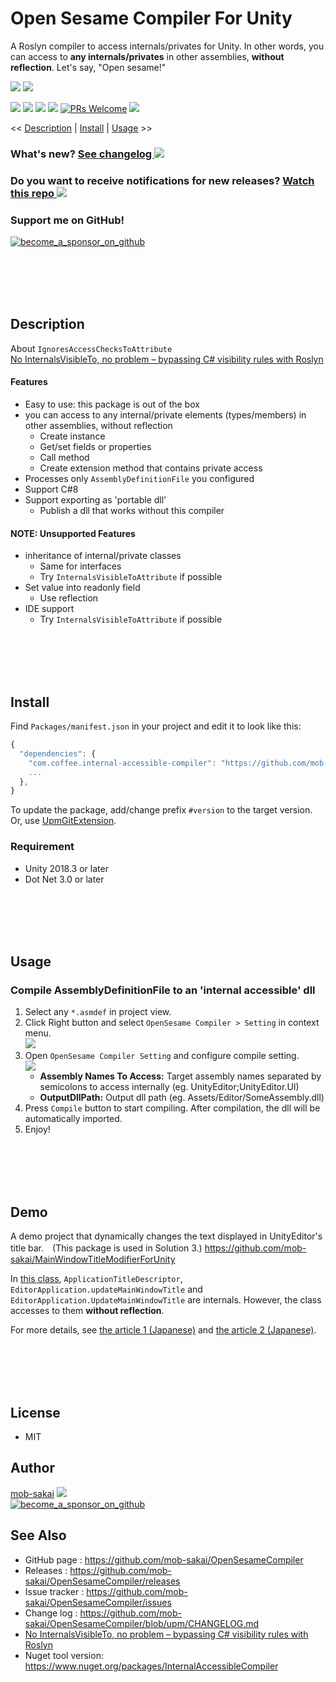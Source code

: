 Open Sesame Compiler For Unity
===

A Roslyn compiler to access internals/privates for Unity.
In other words, you can access to **any internals/privates** in other assemblies, **without reflection**.
Let's say, "Open sesame!"

![](https://user-images.githubusercontent.com/12690315/70728190-4b81c980-1d44-11ea-856c-b05332d88ca0.png)
![](https://user-images.githubusercontent.com/12690315/70616819-a804bc00-1c52-11ea-8ea3-e24f94f6467d.gif)

[![](https://img.shields.io/github/release/mob-sakai/OpenSesameCompiler.svg?label=latest%20version)](https://github.com/mob-sakai/OpenSesameCompiler/releases)
[![](https://img.shields.io/github/release-date/mob-sakai/OpenSesameCompiler.svg)](https://github.com/mob-sakai/OpenSesameCompiler/releases)
![](https://img.shields.io/badge/unity-2018.3%20or%20later-green.svg)
[![](https://img.shields.io/github/license/mob-sakai/OpenSesameCompiler.svg)](https://github.com/mob-sakai/OpenSesameCompiler/blob/upm/LICENSE.txt)
[![PRs Welcome](https://img.shields.io/badge/PRs-welcome-orange.svg)](http://makeapullrequest.com)
[![](https://img.shields.io/twitter/follow/mob_sakai.svg?label=Follow&style=social)](https://twitter.com/intent/follow?screen_name=mob_sakai)

<< [Description](#description) | [Install](#install) | [Usage](#usage) >>

### What's new? [See changelog ![](https://img.shields.io/github/release-date/mob-sakai/OpenSesameCompiler.svg?label=last%20updated)](https://github.com/mob-sakai/OpenSesameCompiler/blob/upm/CHANGELOG.md)
### Do you want to receive notifications for new releases? [Watch this repo ![](https://img.shields.io/github/watchers/mob-sakai/OpenSesameCompiler.svg?style=social&label=Watch)](https://github.com/mob-sakai/OpenSesameCompiler/subscription)
### Support me on GitHub!  
[![become_a_sponsor_on_github](https://user-images.githubusercontent.com/12690315/66942881-03686280-f085-11e9-9586-fc0b6011029f.png)](https://github.com/users/mob-sakai/sponsorship)


<br><br><br><br>
## Description

About `IgnoresAccessChecksToAttribute`  
[No InternalsVisibleTo, no problem – bypassing C# visibility rules with Roslyn](https://www.strathweb.com/2018/10/no-internalvisibleto-no-problem-bypassing-c-visibility-rules-with-roslyn/)


#### Features

* Easy to use: this package is out of the box
* you can access to any internal/private elements (types/members) in other assemblies, without reflection
  * Create instance
  * Get/set fields or properties
  * Call method
  * Create extension method that contains private access
* Processes only `AssemblyDefinitionFile` you configured
* Support C#8
* Support exporting as 'portable dll'
  * Publish a dll that works without this compiler

#### NOTE: Unsupported Features

* inheritance of internal/private classes
  * Same for interfaces
  * Try `InternalsVisibleToAttribute` if possible
* Set value into readonly field
  * Use reflection
* IDE support
  * Try `InternalsVisibleToAttribute` if possible


<br><br><br><br>
## Install

Find `Packages/manifest.json` in your project and edit it to look like this:
```js
{
  "dependencies": {
    "com.coffee.internal-accessible-compiler": "https://github.com/mob-sakai/OpenSesameCompiler.git",
    ...
  },
}
```

To update the package, add/change prefix `#version` to the target version.  
Or, use [UpmGitExtension](https://github.com/mob-sakai/UpmGitExtension).


### Requirement

* Unity 2018.3 or later
* Dot Net 3.0 or later



<br><br><br><br>
## Usage

### Compile AssemblyDefinitionFile to an 'internal accessible' dll

1. Select any `*.asmdef` in project view.
2. Click Right button and select `OpenSesame Compiler > Setting` in context menu.  
![](https://user-images.githubusercontent.com/12690315/70728182-49b80600-1d44-11ea-9ef7-9f2709702b81.png)
3. Open `OpenSesame Compiler Setting` and configure compile setting.  
![](https://user-images.githubusercontent.com/12690315/70728190-4b81c980-1d44-11ea-856c-b05332d88ca0.png)
   * **Assembly Names To Access:** Target assembly names separated by semicolons to access internally (eg. UnityEditor;UnityEditor.UI) 
   * **OutputDllPath:** Output dll path (eg. Assets/Editor/SomeAssembly.dll)  
4. Press `Compile` button to start compiling. After compilation, the dll will be automatically imported.
5. Enjoy!



<br><br><br><br>
## Demo

A demo project that dynamically changes the text displayed in UnityEditor's title bar.　(This package is used in Solution 3.)
https://github.com/mob-sakai/MainWindowTitleModifierForUnity

In [this class](https://github.com/mob-sakai/MainWindowTitleModifierForUnity/blob/master/Assets/Editor/Solution3.IgnoresAccessChecksToAttribute/Solution3.IgnoresAccessChecksToAttribute.cs), `ApplicationTitleDescriptor`, `EditorApplication.updateMainWindowTitle` and `EditorApplication.UpdateMainWindowTitle` are internals.
However, the class accesses to them **without reflection**.

For more details, see [the article 1 (Japanese)](https://qiita.com/mob-sakai/items/f3bbc0c45abc31ea7ac0) and [the article 2 (Japanese)](https://qiita.com/mob-sakai/items/a24780d68a6133be338f).



<br><br><br><br>
## License

* MIT



## Author

[mob-sakai](https://github.com/mob-sakai)
[![](https://img.shields.io/twitter/follow/mob_sakai.svg?label=Follow&style=social)](https://twitter.com/intent/follow?screen_name=mob_sakai)  
[![become_a_sponsor_on_github](https://user-images.githubusercontent.com/12690315/66942881-03686280-f085-11e9-9586-fc0b6011029f.png)](https://github.com/users/mob-sakai/sponsorship)



## See Also

* GitHub page : https://github.com/mob-sakai/OpenSesameCompiler
* Releases : https://github.com/mob-sakai/OpenSesameCompiler/releases
* Issue tracker : https://github.com/mob-sakai/OpenSesameCompiler/issues
* Change log : https://github.com/mob-sakai/OpenSesameCompiler/blob/upm/CHANGELOG.md
* [No InternalsVisibleTo, no problem – bypassing C# visibility rules with Roslyn](https://www.strathweb.com/2018/10/no-internalvisibleto-no-problem-bypassing-c-visibility-rules-with-roslyn/)
* Nuget tool version: https://www.nuget.org/packages/InternalAccessibleCompiler